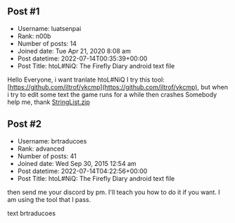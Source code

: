 ## Post #1
- Username: luatsenpai
- Rank: n00b
- Number of posts: 14
- Joined date: Tue Apr 21, 2020 8:08 am
- Post datetime: 2022-07-14T00:35:39+00:00
- Post Title: htoL#NiQ: The Firefly Diary android text file

Hello Everyone, i want tranlate htoL#NiQ
I try this tool: [https://github.com/iltrof/ykcmp](https://github.com/iltrof/ykcmp), but when i try to edit some text the game runs for a while then crashes
Somebody help me, thank
[StringList.zip](https://xentaxbackup.github.io/file/22485_StringList.zip)
## Post #2
- Username: brtraducoes
- Rank: advanced
- Number of posts: 41
- Joined date: Wed Sep 30, 2015 12:54 am
- Post datetime: 2022-07-14T04:22:56+00:00
- Post Title: htoL#NiQ: The Firefly Diary android text file

then send me your discord by pm.
I'll teach you how to do it if you want.
I am using the tool that I pass.


text brtraducoes
